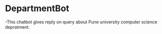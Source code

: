 # DepartmentBot	
-This chatbot gives reply on query about Pune university computer science depratment.
